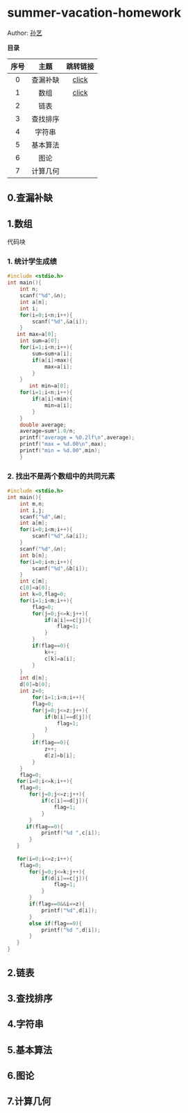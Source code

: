 # summer-vacation-homework
Author: [孙艺](https://github.com/sun2002123)

**目录**

| 序号 |   主题   |      跳转链接       |
| :--: | :------: | :-----------------: |
|  0   | 查漏补缺 | [click](#1经典算法) |
|  1    |    数组      | [click](#2经典算法) |
|  2    |    链表      |                     |
|  3    |    查找排序      |                     |
|  4     |   字符串       |                     |
|  5    |   基本算法       |                     |
|  6    |    图论      |                     |
|  7    |    计算几何      |                     |





## 0.查漏补缺
## 1.数组
代码块
### 1. 统计学生成绩
```c
#include <stdio.h>
int main(){
    int n;
    scanf("%d",&n);
    int a[n];
    int i;
    for(i=0;i<n;i++){
        scanf("%d",&a[i]);
    }
   int max=a[0];
    int sum=a[0];
    for(i=1;i<n;i++){
        sum=sum+a[i];
        if(a[i]>max){
            max=a[i];
        }
    }
       int min=a[0];
    for(i=1;i<n;i++){
        if(a[i]<min){
            min=a[i];
        }
    }
    double average;
    average=sum*1.0/n;
    printf("average = %0.2lf\n",average);
    printf("max = %d.00\n",max);
    printf("min = %d.00",min);
    }
 ```  
### 2. 找出不是两个数组中的共同元素
```c
#include <stdio.h>
int main(){
    int m,n;
    int i,j;
    scanf("%d",&m);
    int a[m];
    for(i=0;i<m;i++){
        scanf("%d",&a[i]);
    }
    scanf("%d",&n);
    int b[n];
    for(i=0;i<n;i++){
        scanf("%d",&b[i]);
    }
    int c[m];
    c[0]=a[0];
    int k=0,flag=0;
    for(i=1;i<m;i++){
        flag=0;
        for(j=0;j<=k;j++){
            if(a[i]==c[j]){
                flag=1;
            }
        }
        if(flag==0){
            k++;
            c[k]=a[i];
        }
    }
    int d[n];
    d[0]=b[0];
    int z=0;
        for(i=1;i<n;i++){
        flag=0;
        for(j=0;j<=z;j++){
            if(b[i]==d[j]){
                flag=1;
            }
        }
        if(flag==0){
            z++;
            d[z]=b[i];
        }
    }
    flag=0;
   for(i=0;i<=k;i++){
   	flag=0;
       for(j=0;j<=z;j++){
           if(c[i]==d[j]){
               flag=1;
           }
       }
      if(flag==0){
           printf("%d ",c[i]);
       }
   }
    
   for(i=0;i<=z;i++){
   	flag=0;
       for(j=0;j<=k;j++){
           if(d[i]==c[j]){
               flag=1;
           }
       }
       if(flag==0&&i==z){
           printf("%d",d[i]);
       }
       else if(flag==0){
           printf("%d ",d[i]);
       }
   }
}
```
## 2.链表
## 3.查找排序
## 4.字符串
## 5.基本算法
## 6.图论
## 7.计算几何

